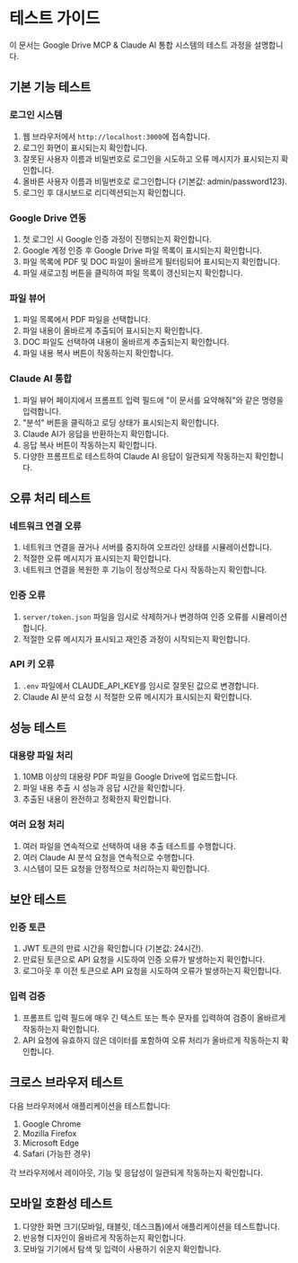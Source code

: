 # 테스트 가이드

이 문서는 Google Drive MCP & Claude AI 통합 시스템의 테스트 과정을 설명합니다.

## 기본 기능 테스트

### 로그인 시스템

1. 웹 브라우저에서 `http://localhost:3000`에 접속합니다.
2. 로그인 화면이 표시되는지 확인합니다.
3. 잘못된 사용자 이름과 비밀번호로 로그인을 시도하고 오류 메시지가 표시되는지 확인합니다.
4. 올바른 사용자 이름과 비밀번호로 로그인합니다 (기본값: admin/password123).
5. 로그인 후 대시보드로 리디렉션되는지 확인합니다.

### Google Drive 연동

1. 첫 로그인 시 Google 인증 과정이 진행되는지 확인합니다.
2. Google 계정 인증 후 Google Drive 파일 목록이 표시되는지 확인합니다.
3. 파일 목록에 PDF 및 DOC 파일이 올바르게 필터링되어 표시되는지 확인합니다.
4. 파일 새로고침 버튼을 클릭하여 파일 목록이 갱신되는지 확인합니다.

### 파일 뷰어

1. 파일 목록에서 PDF 파일을 선택합니다.
2. 파일 내용이 올바르게 추출되어 표시되는지 확인합니다.
3. DOC 파일도 선택하여 내용이 올바르게 추출되는지 확인합니다.
4. 파일 내용 복사 버튼이 작동하는지 확인합니다.

### Claude AI 통합

1. 파일 뷰어 페이지에서 프롬프트 입력 필드에 "이 문서를 요약해줘"와 같은 명령을 입력합니다.
2. "분석" 버튼을 클릭하고 로딩 상태가 표시되는지 확인합니다.
3. Claude AI가 응답을 반환하는지 확인합니다.
4. 응답 복사 버튼이 작동하는지 확인합니다.
5. 다양한 프롬프트로 테스트하여 Claude AI 응답이 일관되게 작동하는지 확인합니다.

## 오류 처리 테스트

### 네트워크 연결 오류

1. 네트워크 연결을 끊거나 서버를 중지하여 오프라인 상태를 시뮬레이션합니다.
2. 적절한 오류 메시지가 표시되는지 확인합니다.
3. 네트워크 연결을 복원한 후 기능이 정상적으로 다시 작동하는지 확인합니다.

### 인증 오류

1. `server/token.json` 파일을 임시로 삭제하거나 변경하여 인증 오류를 시뮬레이션합니다.
2. 적절한 오류 메시지가 표시되고 재인증 과정이 시작되는지 확인합니다.

### API 키 오류

1. `.env` 파일에서 CLAUDE_API_KEY를 임시로 잘못된 값으로 변경합니다.
2. Claude AI 분석 요청 시 적절한 오류 메시지가 표시되는지 확인합니다.

## 성능 테스트

### 대용량 파일 처리

1. 10MB 이상의 대용량 PDF 파일을 Google Drive에 업로드합니다.
2. 파일 내용 추출 시 성능과 응답 시간을 확인합니다.
3. 추출된 내용이 완전하고 정확한지 확인합니다.

### 여러 요청 처리

1. 여러 파일을 연속적으로 선택하여 내용 추출 테스트를 수행합니다.
2. 여러 Claude AI 분석 요청을 연속적으로 수행합니다.
3. 시스템이 모든 요청을 안정적으로 처리하는지 확인합니다.

## 보안 테스트

### 인증 토큰

1. JWT 토큰의 만료 시간을 확인합니다 (기본값: 24시간).
2. 만료된 토큰으로 API 요청을 시도하여 인증 오류가 발생하는지 확인합니다.
3. 로그아웃 후 이전 토큰으로 API 요청을 시도하여 오류가 발생하는지 확인합니다.

### 입력 검증

1. 프롬프트 입력 필드에 매우 긴 텍스트 또는 특수 문자를 입력하여 검증이 올바르게 작동하는지 확인합니다.
2. API 요청에 유효하지 않은 데이터를 포함하여 오류 처리가 올바르게 작동하는지 확인합니다.

## 크로스 브라우저 테스트

다음 브라우저에서 애플리케이션을 테스트합니다:

1. Google Chrome
2. Mozilla Firefox
3. Microsoft Edge
4. Safari (가능한 경우)

각 브라우저에서 레이아웃, 기능 및 응답성이 일관되게 작동하는지 확인합니다.

## 모바일 호환성 테스트

1. 다양한 화면 크기(모바일, 태블릿, 데스크톱)에서 애플리케이션을 테스트합니다.
2. 반응형 디자인이 올바르게 작동하는지 확인합니다.
3. 모바일 기기에서 탐색 및 입력이 사용하기 쉬운지 확인합니다.